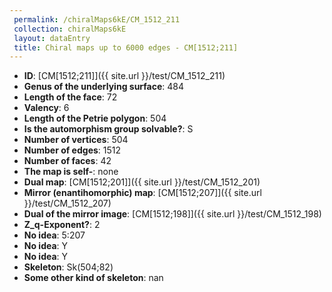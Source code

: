 ```yaml
--- 
 permalink: /chiralMaps6kE/CM_1512_211 
 collection: chiralMaps6kE
 layout: dataEntry
 title: Chiral maps up to 6000 edges - CM[1512;211]
---
```


- **ID**: [CM[1512;211]]({{ site.url }}/test/CM_1512_211)
- **Genus of the underlying surface**: 484
- **Length of the face**: 72
- **Valency**: 6
- **Length of the Petrie polygon**: 504
- **Is the automorphism group solvable?**: S
- **Number of vertices**: 504
- **Number of edges**: 1512
- **Number of faces**: 42
- **The map is self-**: none
- **Dual map**: [CM[1512;201]]({{ site.url }}/test/CM_1512_201)
- **Mirror (enantihomorphic) map**: [CM[1512;207]]({{ site.url }}/test/CM_1512_207)
- **Dual of the mirror image**: [CM[1512;198]]({{ site.url }}/test/CM_1512_198)
- **Z_q-Exponent?**: 2
- **No idea**:  5:207
- **No idea**: Y
- **No idea**: Y
- **Skeleton**: Sk(504;82)
- **Some other kind of skeleton**: nan
